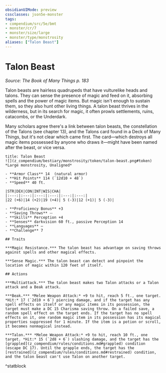 ```yaml
---
obsidianUIMode: preview
cssclasses: json5e-monster
tags:
- compendium/src/5e/bmt
- monster/cr/7
- monster/size/large
- monster/type/monstrosity
aliases: ["Talon Beast"]
---
```

# Talon Beast
*Source: The Book of Many Things p. 183*  

Talon beasts are hairless quadrupeds that have vulturelike heads and talons. They can sense the presence of magic and feed on it, absorbing spells and the power of magic items. But magic isn't enough to sustain them, so they also hunt other living things. A talon beast thrives in the wilderness, but in its search for magic, it often prowls settlements, ruins, catacombs, or the Underdark.

Many scholars agree there's a link between talon beasts, the constellation of the Talons (see chapter 13), and the Talons card found in a Deck of Many Things, but it's not clear which came first. The card—which destroys all magic items possessed by anyone who draws it—might have been named after the beast, or vice versa.

```ad-statblock
title: Talon Beast
![](z_compendium/bestiary/monstrosity/token/talon-beast.png#token)
*Large monstrosity, Unaligned*

- **Armor Class** 14  (natural armor)
- **Hit Points** 114 (`12d10 + 48`)
- **Speed** 40 ft.

|STR|DEX|CON|INT|WIS|CHA|
|:---:|:---:|:---:|:---:|:---:|:---:|
|22 (+6)|14 (+2)|19 (+4)| 5 (-3)|12 (+1)| 5 (-3)|

- **Proficiency Bonus** +3
- **Saving Throws** ⏤
- **Skills** Perception +4
- **Senses** darkvision 60 ft., passive Perception 14
- **Languages** —
- **Challenge** 7

## Traits

***Magic Resistance.*** The talon beast has advantage on saving throws against spells and other magical effects.

***Sense Magic.*** The talon beast can detect and pinpoint the location of magic within 120 feet of itself.

## Actions

***Multiattack.*** The talon beast makes two Talon attacks or a Talon attack and a Beak attack.

***Beak.*** *Melee Weapon Attack:* +9 to hit, reach 5 ft., one target. *Hit:* 17 (`2d10 + 6`) piercing damage, and if the target has any spell effects on itself or any magic items in its possession, the target must make a DC 15 Charisma saving throw. On a failed save, a random spell effect on the target ends. If the target has no spell effects on it, one random magic item in its possession has its magical properties suppressed for 1 minute. If the item is a potion or scroll, it becomes nonmagical instead.

***Talon.*** *Melee Weapon Attack:* +9 to hit, reach 10 ft., one target. *Hit:* 15 (`2d8 + 6`) slashing damage, and the target has the [grappled](z_compendium/rules/conditions.md#grappled) condition (escape DC 17). Until the grapple ends, the target has the [restrained](z_compendium/rules/conditions.md#restrained) condition, and the talon beast can't use Talon on another target.
```
^statblock